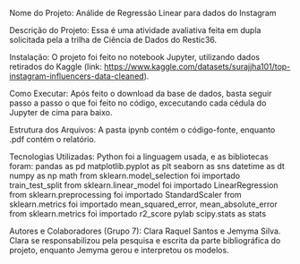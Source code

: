 Nome do Projeto: Análide de Regressão Linear para dados do Instagram

Descrição do Projeto: Essa é uma atividade avaliativa feita em dupla solicitada pela a trilha de Ciência de Dados do Restic36. 

Instalação: O projeto foi feito no notebook Jupyter, utilizando dados retirados do Kaggle (link: https://www.kaggle.com/datasets/surajjha101/top-instagram-influencers-data-cleaned).

Como Executar: Após feito o download da base de dados, basta seguir passo a passo o que foi feito no código, excecutando cada cédula do Jupyter de cima para baixo.

Estrutura dos Arquivos:  A pasta ipynb contém o código-fonte, enquanto .pdf contém o relatório.

Tecnologias Utilizadas: Python foi a linguagem usada, e as bibliotecas foram:
pandas as pd 
matplotlib.pyplot as plt
seaborn as sns
datetime as dt
numpy as np
math
from sklearn.model_selection foi importado train_test_split
from sklearn.linear_model foi importado LinearRegression
from sklearn.preprocessing foi importado StandardScaler
from sklearn.metrics foi importado mean_squared_error, mean_absolute_error
from sklearn.metrics foi importado r2_score
pylab
scipy.stats as stats   

Autores e Colaboradores (Grupo 7): Clara Raquel Santos e Jemyma Silva. Clara se responsabilizou pela pesquisa e escrita da parte bibliográfica do projeto, enquanto Jemyma gerou e interpretou os modelos.

